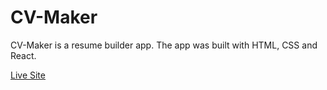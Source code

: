 # CV-Maker

CV-Maker is a resume builder app. The app was built with HTML, CSS and React.

[Live Site](https://tildadares.github.io/cv-project/)
